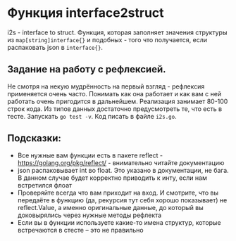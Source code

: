 # Функция interfaсe2struct
i2s - interface to struct. Функция, которая заполняет значения структуры из `map[string]interface{}` и подобных - того что получается, если распаковать json в `interface{}`.


## Задание на работу с рефлексией.
Не смотря на некую мудрённость на первый взгляд - рефлексия применяется очень часто. Понимать как она работает и как вам с ней работать очень пригодится в дальнейшем.
Реализация занимает 80-100 строк кода.
Из типов данных достаточно предусмотреть те, что есть в тесте.
Запускать `go test -v`.
Код писать в файле `i2s.go`.

## Подсказки:
- Все нужные вам функции есть в пакете reflect - https://golang.org/pkg/reflect/ - внимательно читайте документацию
- json распаковывает int во float. Это указано в документации, не бага. В данном случае будет корректно приводить к инту, если нам встретился флоат
- Проверяйте всегда что вам приходит на вход. И смотрите, что вы передаёте в функцию (да, рекурсия тут себя хорошо показывает) не reflect.Value, а именно оригинальные данные, до который вы доковырялись через нужные методы рефлекта
- Если вы в функции используете какие-то имена структур, которые встречаются в стесте – это не правильно
